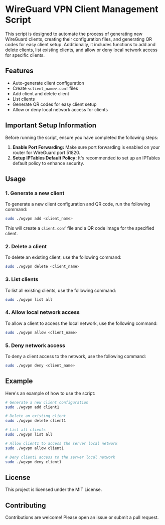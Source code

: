# WireGuard VPN Client Management Script

This script is designed to automate the process of generating new WireGuard clients, creating their configuration files, and generating QR codes for easy client setup. Additionally, it includes functions to add and delete clients, list existing clients, and allow or deny local network access for specific clients.

## Features

- Auto-generate client configuration
- Create `<client_name>.conf` files
- Add client and delete client
- List clients
- Generate QR codes for easy client setup
- Allow or deny local network access for clients

## Important Setup Information

Before running the script, ensure you have completed the following steps:

1. **Enable Port Forwarding:** Make sure port forwarding is enabled on your router for WireGuard port 51820.
2. **Setup IPTables Default Policy:** It's recommended to set up an IPTables default policy to enhance security.

## Usage

### 1. Generate a new client

To generate a new client configuration and QR code, run the following command:

```bash
sudo ./wgvpn add <client_name>
```

This will create a `client.conf` file and a QR code image for the specified client.

### 2. Delete a client

To delete an existing client, use the following command:

```bash
sudo ./wgvpn delete <client_name>
```

### 3. List clients

To list all existing clients, use the following command:

```bash
sudo ./wgvpn list all
```

### 4. Allow local network access

To allow a client to access the local network, use the following command:

```bash
sudo ./wgvpn allow <client_name>
```

### 5. Deny network access

To deny a client access to the network, use the following command:

```bash
sudo ./wgvpn deny <client_name>
```

## Example

Here's an example of how to use the script:

```bash
# Generate a new client configuration
sudo ./wgvpn add client1

# Delete an existing client
sudo ./wgvpn delete client1

# List all clients
sudo ./wgvpn list all

# Allow client1 to access the server local network
sudo ./wgvpn allow client1

# Deny client1 access to the server local network
sudo ./wgvpn deny client1
```

## License

This project is licensed under the MIT License.

## Contributing

Contributions are welcome! Please open an issue or submit a pull request.

